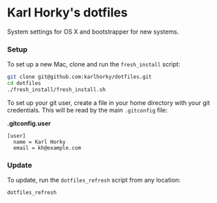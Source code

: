 Karl Horky's dotfiles
=====================

System settings for OS X and bootstrapper for new systems.


### Setup

To set up a new Mac, clone and run the `fresh_install` script:

```bash
git clone git@github.com:karlhorky/dotfiles.git
cd dotfiles
./fresh_install/fresh_install.sh
```

To set up your git user, create a file in your home directory with your git credentials. This will be read by the main `.gitconfig` file:

**.gitconfig.user**
```
[user]
  name = Karl Horky
  email = kh@example.com
```

### Update

To update, run the `dotfiles_refresh` script from any location:

```bash
dotfiles_refresh
```
